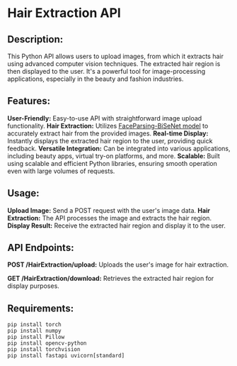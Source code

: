 # Hair Extraction API
## Description:
This Python API allows users to upload images, from which it extracts hair using advanced computer vision techniques. The extracted hair region is then displayed to the user. It's a powerful tool for image-processing applications, especially in the beauty and fashion industries.

## Features:

**User-Friendly:** Easy-to-use API with straightforward image upload functionality.
**Hair Extraction:** Utilizes [FaceParsing-BiSeNet model](https://github.com/GithubRealFan/HairColorChange/commits?author=GithubRealFan) to accurately extract hair from the provided images.
**Real-time Display:** Instantly displays the extracted hair region to the user, providing quick feedback.
**Versatile Integration:** Can be integrated into various applications, including beauty apps, virtual try-on platforms, and more.
**Scalable:** Built using scalable and efficient Python libraries, ensuring smooth operation even with large volumes of requests.

## Usage:

**Upload Image:** Send a POST request with the user's image data.
**Hair Extraction:** The API processes the image and extracts the hair region.
**Display Result:** Receive the extracted hair region and display it to the user.

## API Endpoints:

**POST /HairExtraction/upload:** Uploads the user's image for hair extraction.

**GET /HairExtraction/download:** Retrieves the extracted hair region for display purposes.

## Requirements:
```
pip install torch
pip install numpy
pip install Pillow
pip install opencv-python
pip install torchvision
pip install fastapi uvicorn[standard]
```
